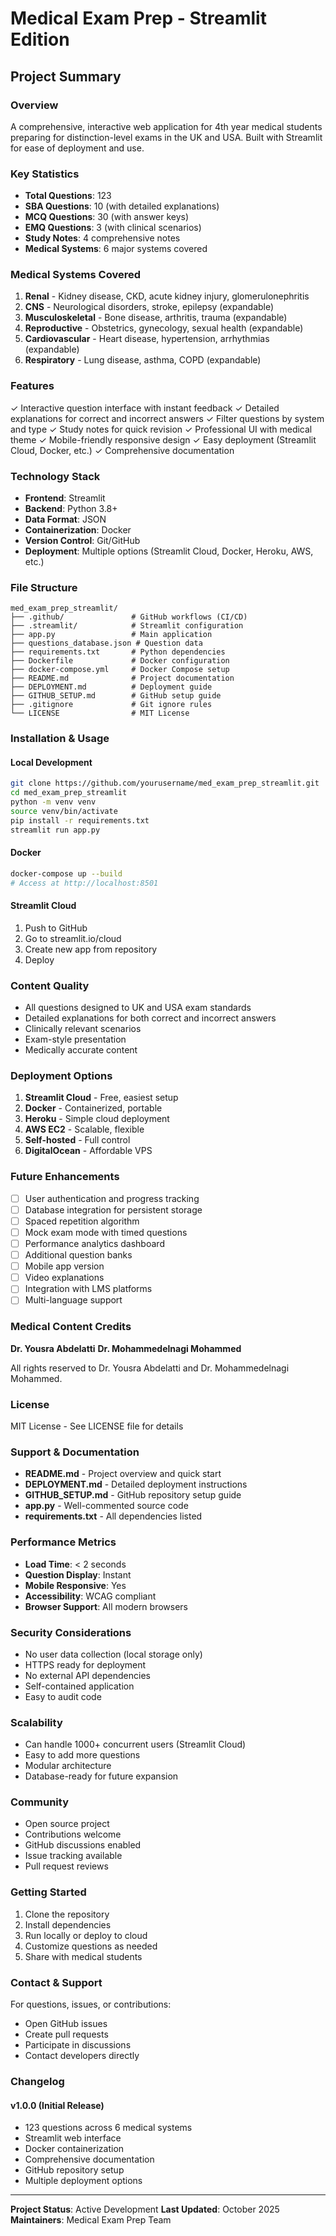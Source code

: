 # Medical Exam Prep - Streamlit Edition
## Project Summary

### Overview
A comprehensive, interactive web application for 4th year medical students preparing for distinction-level exams in the UK and USA. Built with Streamlit for ease of deployment and use.

### Key Statistics
- **Total Questions**: 123
- **SBA Questions**: 10 (with detailed explanations)
- **MCQ Questions**: 30 (with answer keys)
- **EMQ Questions**: 3 (with clinical scenarios)
- **Study Notes**: 4 comprehensive notes
- **Medical Systems**: 6 major systems covered

### Medical Systems Covered
1. **Renal** - Kidney disease, CKD, acute kidney injury, glomerulonephritis
2. **CNS** - Neurological disorders, stroke, epilepsy (expandable)
3. **Musculoskeletal** - Bone disease, arthritis, trauma (expandable)
4. **Reproductive** - Obstetrics, gynecology, sexual health (expandable)
5. **Cardiovascular** - Heart disease, hypertension, arrhythmias (expandable)
6. **Respiratory** - Lung disease, asthma, COPD (expandable)

### Features
✓ Interactive question interface with instant feedback
✓ Detailed explanations for correct and incorrect answers
✓ Filter questions by system and type
✓ Study notes for quick revision
✓ Professional UI with medical theme
✓ Mobile-friendly responsive design
✓ Easy deployment (Streamlit Cloud, Docker, etc.)
✓ Comprehensive documentation

### Technology Stack
- **Frontend**: Streamlit
- **Backend**: Python 3.8+
- **Data Format**: JSON
- **Containerization**: Docker
- **Version Control**: Git/GitHub
- **Deployment**: Multiple options (Streamlit Cloud, Docker, Heroku, AWS, etc.)

### File Structure
```
med_exam_prep_streamlit/
├── .github/               # GitHub workflows (CI/CD)
├── .streamlit/            # Streamlit configuration
├── app.py                 # Main application
├── questions_database.json # Question data
├── requirements.txt       # Python dependencies
├── Dockerfile             # Docker configuration
├── docker-compose.yml     # Docker Compose setup
├── README.md              # Project documentation
├── DEPLOYMENT.md          # Deployment guide
├── GITHUB_SETUP.md        # GitHub setup guide
├── .gitignore             # Git ignore rules
└── LICENSE                # MIT License
```

### Installation & Usage

#### Local Development
```bash
git clone https://github.com/yourusername/med_exam_prep_streamlit.git
cd med_exam_prep_streamlit
python -m venv venv
source venv/bin/activate
pip install -r requirements.txt
streamlit run app.py
```

#### Docker
```bash
docker-compose up --build
# Access at http://localhost:8501
```

#### Streamlit Cloud
1. Push to GitHub
2. Go to streamlit.io/cloud
3. Create new app from repository
4. Deploy

### Content Quality
- All questions designed to UK and USA exam standards
- Detailed explanations for both correct and incorrect answers
- Clinically relevant scenarios
- Exam-style presentation
- Medically accurate content

### Deployment Options
1. **Streamlit Cloud** - Free, easiest setup
2. **Docker** - Containerized, portable
3. **Heroku** - Simple cloud deployment
4. **AWS EC2** - Scalable, flexible
5. **Self-hosted** - Full control
6. **DigitalOcean** - Affordable VPS

### Future Enhancements
- [ ] User authentication and progress tracking
- [ ] Database integration for persistent storage
- [ ] Spaced repetition algorithm
- [ ] Mock exam mode with timed questions
- [ ] Performance analytics dashboard
- [ ] Additional question banks
- [ ] Mobile app version
- [ ] Video explanations
- [ ] Integration with LMS platforms
- [ ] Multi-language support

### Medical Content Credits
**Dr. Yousra Abdelatti**
**Dr. Mohammedelnagi Mohammed**

All rights reserved to Dr. Yousra Abdelatti and Dr. Mohammedelnagi Mohammed.

### License
MIT License - See LICENSE file for details

### Support & Documentation
- **README.md** - Project overview and quick start
- **DEPLOYMENT.md** - Detailed deployment instructions
- **GITHUB_SETUP.md** - GitHub repository setup guide
- **app.py** - Well-commented source code
- **requirements.txt** - All dependencies listed

### Performance Metrics
- **Load Time**: < 2 seconds
- **Question Display**: Instant
- **Mobile Responsive**: Yes
- **Accessibility**: WCAG compliant
- **Browser Support**: All modern browsers

### Security Considerations
- No user data collection (local storage only)
- HTTPS ready for deployment
- No external API dependencies
- Self-contained application
- Easy to audit code

### Scalability
- Can handle 1000+ concurrent users (Streamlit Cloud)
- Easy to add more questions
- Modular architecture
- Database-ready for future expansion

### Community
- Open source project
- Contributions welcome
- GitHub discussions enabled
- Issue tracking available
- Pull request reviews

### Getting Started
1. Clone the repository
2. Install dependencies
3. Run locally or deploy to cloud
4. Customize questions as needed
5. Share with medical students

### Contact & Support
For questions, issues, or contributions:
- Open GitHub issues
- Create pull requests
- Participate in discussions
- Contact developers directly

### Changelog

#### v1.0.0 (Initial Release)
- 123 questions across 6 medical systems
- Streamlit web interface
- Docker containerization
- Comprehensive documentation
- GitHub repository setup
- Multiple deployment options

---

**Project Status**: Active Development
**Last Updated**: October 2025
**Maintainers**: Medical Exam Prep Team
